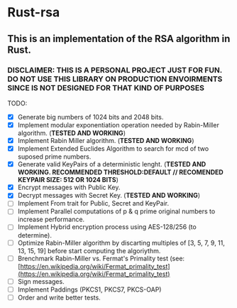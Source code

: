 # Rust-rsa
## This is an implementation of the RSA algorithm in Rust.

### DISCLAIMER: THIS IS A PERSONAL PROJECT JUST FOR FUN. DO NOT USE THIS LIBRARY ON PRODUCTION ENVOIRMENTS SINCE IS NOT DESIGNED FOR THAT KIND OF PURPOSES

TODO:
- [x] Generate big numbers of 1024 bits and 2048 bits.
- [x] Implement modular exponentiation operation needed by Rabin-Miller algorithm. (**TESTED AND WORKING**)
- [x] Implement Rabin Miller algorithm. (**TESTED AND WORKING**)
- [x] Implement Extended Euclides Algorithm to search for mcd of two suposed prime numbers.
- [x] Generate valid KeyPairs of a deterministic lenght. (**TESTED AND WORKING. RECOMMENDED THRESHOLD:DEFAULT // RECOMENDED KEYPAIR SIZE: 512 OR 1024 BITS**)
- [x] Encrypt messages with Public Key.
- [x] Decrypt messages with Secret Key. (**TESTED AND WORKING**)
- [ ] Implement From trait for Public, Secret and KeyPair.
- [ ] Implement Parallel computations of p & q prime original numbers to increase performance.
- [ ] Implement Hybrid encryption process using AES-128/256 (to determine).
- [ ] Optimize Rabin-Miller algorithm by discarting multiples of [3, 5, 7, 9, 11, 13, 15, 19] before start computing the algoriythm.
- [ ] Brenchmark Rabin-Miller vs. Fermat's Primality test (see: [https://en.wikipedia.org/wiki/Fermat_primality_test](https://en.wikipedia.org/wiki/Fermat_primality_test)
- [ ] Sign messages.
- [ ] Implement Paddings (PKCS1, PKCS7, PKCS-OAP)
- [ ] Order and write better tests.
